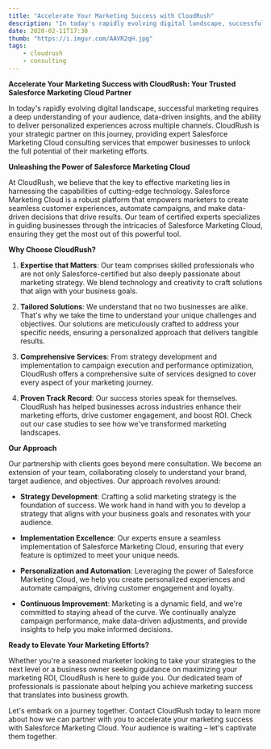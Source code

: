 ```yaml
---
title: "Accelerate Your Marketing Success with CloudRush"
description: "In today's rapidly evolving digital landscape, successful marketing requires a deep understanding"
date: 2020-02-11T17:30
thumb: "https://i.imgur.com/AAVR2qH.jpg"
tags: 
    - cloudrush
    - consulting
---
```

**Accelerate Your Marketing Success with CloudRush: Your Trusted Salesforce Marketing Cloud Partner**

In today's rapidly evolving digital landscape, successful marketing requires a deep understanding of your audience, data-driven insights, and the ability to deliver personalized experiences across multiple channels. CloudRush is your strategic partner on this journey, providing expert Salesforce Marketing Cloud consulting services that empower businesses to unlock the full potential of their marketing efforts.

**Unleashing the Power of Salesforce Marketing Cloud**

At CloudRush, we believe that the key to effective marketing lies in harnessing the capabilities of cutting-edge technology. Salesforce Marketing Cloud is a robust platform that empowers marketers to create seamless customer experiences, automate campaigns, and make data-driven decisions that drive results. Our team of certified experts specializes in guiding businesses through the intricacies of Salesforce Marketing Cloud, ensuring they get the most out of this powerful tool.

**Why Choose CloudRush?**

1. **Expertise that Matters**: Our team comprises skilled professionals who are not only Salesforce-certified but also deeply passionate about marketing strategy. We blend technology and creativity to craft solutions that align with your business goals.

2. **Tailored Solutions**: We understand that no two businesses are alike. That's why we take the time to understand your unique challenges and objectives. Our solutions are meticulously crafted to address your specific needs, ensuring a personalized approach that delivers tangible results.

3. **Comprehensive Services**: From strategy development and implementation to campaign execution and performance optimization, CloudRush offers a comprehensive suite of services designed to cover every aspect of your marketing journey.

4. **Proven Track Record**: Our success stories speak for themselves. CloudRush has helped businesses across industries enhance their marketing efforts, drive customer engagement, and boost ROI. Check out our case studies to see how we've transformed marketing landscapes.

**Our Approach**

Our partnership with clients goes beyond mere consultation. We become an extension of your team, collaborating closely to understand your brand, target audience, and objectives. Our approach revolves around:

- **Strategy Development**: Crafting a solid marketing strategy is the foundation of success. We work hand in hand with you to develop a strategy that aligns with your business goals and resonates with your audience.

- **Implementation Excellence**: Our experts ensure a seamless implementation of Salesforce Marketing Cloud, ensuring that every feature is optimized to meet your unique needs.

- **Personalization and Automation**: Leveraging the power of Salesforce Marketing Cloud, we help you create personalized experiences and automate campaigns, driving customer engagement and loyalty.

- **Continuous Improvement**: Marketing is a dynamic field, and we're committed to staying ahead of the curve. We continually analyze campaign performance, make data-driven adjustments, and provide insights to help you make informed decisions.

**Ready to Elevate Your Marketing Efforts?**

Whether you're a seasoned marketer looking to take your strategies to the next level or a business owner seeking guidance on maximizing your marketing ROI, CloudRush is here to guide you. Our dedicated team of professionals is passionate about helping you achieve marketing success that translates into business growth.

Let's embark on a journey together. Contact CloudRush today to learn more about how we can partner with you to accelerate your marketing success with Salesforce Marketing Cloud. Your audience is waiting – let's captivate them together.